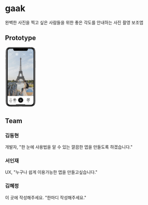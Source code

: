 # gaak
완벽한 사진을 찍고 싶은 사람들을 위한 좋은 각도를 안내하는 사진 촬영 보조앱

 ## Prototype
 <img src="/Prototype/img_Prototype.png" width="20%" height="15%" title="px(픽셀) 크기 설정" alt="RubberDuck"></img>

## Team

### 김동현
개발자, "한 눈에 사용법을 알 수 있는 깔끔한 앱을 만들도록 하겠습니다."

### 서인재
UX, "누구나 쉽게 이용가능한 앱을 만들고싶습니다." 

### 김혜정
이 곳에 작성해주세요. "한마디 작성해주세요."
